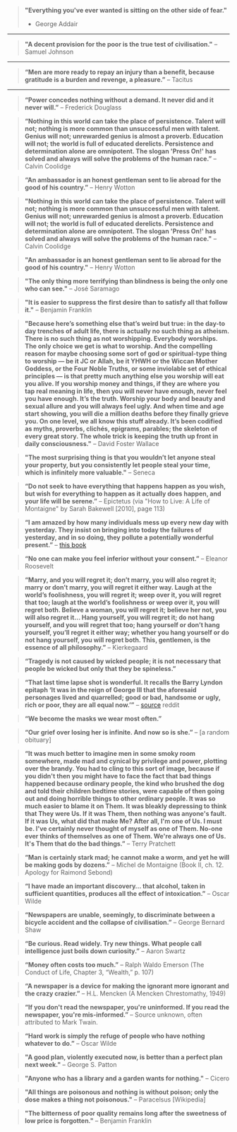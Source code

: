 
> **"Everything you've ever wanted is sitting on the other side of fear."**
> - George Addair

***

> **"A decent provision for the poor is the true test of civilisation."** 
– Samuel Johnson

***

> **“Men are more ready to repay an injury than a benefit, because gratitude is a burden and revenge, a pleasure.”**
– Tacitus

***

> **“Power concedes nothing without a demand. It never did and it never will.”**
– Frederick Douglass

> **“Nothing in this world can take the place of persistence. Talent will not; nothing is more common than unsuccessful men with talent. Genius will not; unrewarded genius is almost a proverb. Education will not; the world is full of educated derelicts. Persistence and determination alone are omnipotent. The slogan 'Press On!' has solved and always will solve the problems of the human race.”**
– Calvin Coolidge

> **“An ambassador is an honest gentleman sent to lie abroad for the good of his country.”**
– Henry Wotton

> **"Nothing in this world can take the place of persistence. Talent will not; nothing is more common than unsuccessful men with talent. Genius will not; unrewarded genius is almost a proverb. Education will not; the world is full of educated derelicts. Persistence and determination alone are omnipotent. The slogan 'Press On!' has solved and always will solve the problems of the human race."**
– Calvin Coolidge

> **"An ambassador is an honest gentleman sent to lie abroad for the good of his country."**
– Henry Wotton

> **"The only thing more terrifying than blindness is being the only one who can see."**
– José Saramago

> **"It is easier to suppress the first desire than to satisfy all that follow it."**
– Benjamin Franklin

> **"Because here’s something else that’s weird but true: in the day-to day trenches of adult life, there is actually no such thing as atheism. There is no such thing as not worshipping. Everybody worships. The only choice we get is what to worship. And the compelling reason for maybe choosing some sort of god or spiritual-type thing to worship — be it JC or Allah, be it YHWH or the Wiccan Mother Goddess, or the Four Noble Truths, or some inviolable set of ethical principles — is that pretty much anything else you worship will eat you alive. If you worship money and things, if they are where you tap real meaning in life, then you will never have enough, never feel you have enough. It’s the truth. Worship your body and beauty and sexual allure and you will always feel ugly. And when time and age start showing, you will die a million deaths before they finally grieve you. On one level, we all know this stuff already. It’s been codified as myths, proverbs, clichés, epigrams, parables; the skeleton of every great story. The whole trick is keeping the truth up front in daily consciousness."**
– David Foster Wallace

> **"The most surprising thing is that you wouldn’t let anyone steal your property, but you consistently let people steal your time, which is infinitely more valuable."**
– Seneca

> **“Do not seek to have everything that happens happen as you wish, but wish for everything to happen as it actually does happen, and your life will be serene.”**
– Epictetus (via "How to Live: A Life of Montaigne" by Sarah Bakewell [2010], page 113)

> **“I am amazed by how many individuals mess up every new day with yesterday. They insist on bringing into today the failures of yesterday, and in so doing, they pollute a potentially wonderful present.”**
>– [this book](https://www.amazon.com/dp/080241270X/?_encoding=UTF8&pd_rd_w=54sLZ&pf_rd_p=9aa30bae-d685-4626-879d-c38f81e830a3&pf_rd_r=WCNN4C4BBSW9H28P26EX&pd_rd_r=a4df1d42-ce79-484d-a3d5-3edadf7353bf&pd_rd_wg=S0wfg&ref_=bd_tags_dp_rec)

> **“No one can make you feel inferior without your consent.”**
– Eleanor Roosevelt

> **“Marry, and you will regret it; don’t marry, you will also regret it; marry or don’t marry, you will regret it either way. Laugh at the world’s foolishness, you will regret it; weep over it, you will regret that too; laugh at the world’s foolishness or weep over it, you will regret both. Believe a woman, you will regret it; believe her not, you will also regret it… Hang yourself, you will regret it; do not hang yourself, and you will regret that too; hang yourself or don’t hang yourself, you’ll regret it either way; whether you hang yourself or do not hang yourself, you will regret both. This, gentlemen, is the essence of all philosophy.”**
– Kierkegaard

> **“Tragedy is not caused by wicked people; it is not necessary that people be wicked but only that they be spineless.”**

> **“That last time lapse shot is wonderful. It recalls the Barry Lyndon epitaph ‘It was in the reign of George III that the aforesaid personages lived and quarrelled; good or bad, handsome or ugly, rich or poor, they are all equal now.’”**
– [source](https://old.reddit.com/r/movies/comments/jdfdb8/gangs_of_new_york_is_a_brilliant_love_letter_to/g97unm9/) reddit

> **“We become the masks we wear most often.”**

> **“Our grief over losing her is infinite. And now so is she.”**
– [a random obituary]

> **“It was much better to imagine men in some smoky room somewhere, made mad and cynical by privilege and power, plotting over the brandy. You had to cling to this sort of image, because if you didn't then you might have to face the fact that bad things happened because ordinary people, the kind who brushed the dog and told their children bedtime stories, were capable of then going out and doing horrible things to other ordinary people. It was so much easier to blame it on Them. It was bleakly depressing to think that They were Us. If it was Them, then nothing was anyone's fault. If it was Us, what did that make Me? After all, I'm one of Us. I must be. I've certainly never thought of myself as one of Them. No-one ever thinks of themselves as one of Them. We're always one of Us. It's Them that do the bad things.”**
– Terry Pratchett

> **“Man is certainly stark mad; he cannot make a worm, and yet he will be making gods by dozens.”**
– Michel de Montaigne (Book II, ch. 12. Apology for Raimond Sebond)

> **“I have made an important discovery… that alcohol, taken in sufficient quantities, produces all the effect of intoxication.”**
– Oscar Wilde

> **“Newspapers are unable, seemingly, to discriminate between a bicycle accident and the collapse of civilisation.”**
– George Bernard Shaw

> **“Be curious. Read widely. Try new things. What people call intelligence just boils down curiosity.”**
– Aaron Swartz

> **“Money often costs too much.”**
– Ralph Waldo Emerson (The Conduct of Life, Chapter 3, “Wealth,” p. 107)

> **“A newspaper is a device for making the ignorant more ignorant and the crazy crazier.”**
– H.L. Mencken (A Mencken Chrestomathy, 1949)

> **“If you don't read the newspaper, you're uninformed. If you read the newspaper, you're mis-informed.”**
– Source unknown, often attributed to Mark Twain.

> **“Hard work is simply the refuge of people who have nothing whatever to do.”**
– Oscar Wilde

> **"A good plan, violently executed now, is better than a perfect plan next week."**
– George S. Patton

> **"Anyone who has a library and a garden wants for nothing."**
– Cicero

> **"All things are poisonous and nothing is without poison; only the dose makes a thing not poisonous."**
– Paracelsus [Wikipedia]

> **"The bitterness of poor quality remains long after the sweetness of low price is forgotten."**
– Benjamin Franklin